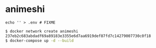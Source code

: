 # animeshi

```shell
echo '' > .env # FIXME
```

```sh
$ docker network create animeshi
237eb2c683abdadf69a89183e3355e6d7aa6919def87fd7c14279007730c0f18
$ docker-compose up -d --build
```
